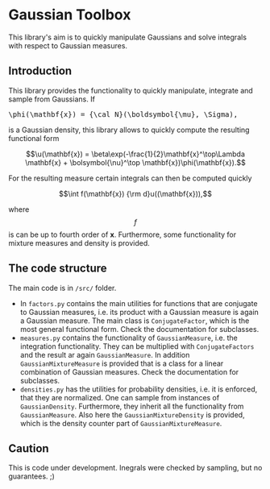 # Gaussian Toolbox

This library's aim is to quickly manipulate Gaussians and solve integrals with respect to Gaussian measures.

## Introduction

This library provides the functionality to quickly manipulate, integrate and sample from Gaussians. If 

<pre xml:lang="latex">
\phi(\mathbf{x}) = {\cal N}(\boldsymbol{\mu}, \Sigma),
</pre>

is a Gaussian density, this library allows to quickly compute the resulting functional form

$$\u(\mathbf{x}) = \beta\exp(-\frac{1}{2}\mathbf{x}^\top\Lambda \mathbf{x} + \bolsymbol{\nu}^\top \mathbf{x})\phi(\mathbf{x}).$$

For the resulting measure certain integrals can then be computed quickly


$$\int f(\mathbf{x}) {\rm d}u((\mathbf{x})),$$

where $$f$$ is can be up to fourth order of $`\mathbf{x}`$. Furthermore, some functionality for mixture measures and density is provided.

## The code structure

The main code is in `/src/` folder. 

+ In `factors.py` contains the main utilities for functions that are conjugate to Gaussian measures, i.e. its product with a Gaussian measure is again a Gaussian measure. The main class is `ConjugateFactor`, which is the most general functional form. Check the documentation for subclasses.
+ `measures.py` contains the functionality of `GaussianMeasure`, i.e. the integration functionality. They can be multiplied with `ConjugateFactors` and the result ar again `GaussianMeasure`. In addition `GaussianMixtureMeasure` is provided that is a class for a linear combination of Gaussian measures. Check the documentation for subclasses.
+ `densities.py` has the utilities for probability densities, i.e. it is enforced, that they are normalized. One can sample from instances of `GaussianDensity`. Furthermore, they inherit all the functionality from `GaussianMeasure`. Also here the `GaussianMixtureDensity` is provided, which is the density counter part of `GaussianMixtureMeasure`.

## Caution

This is code under development. Inegrals were checked by sampling, but no guarantees. ;)